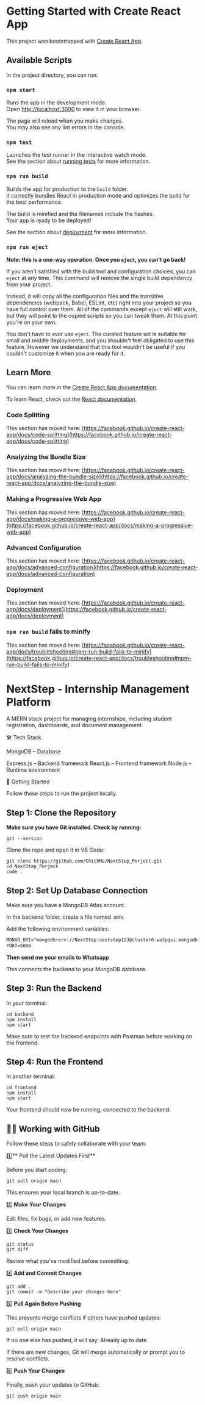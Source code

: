 # Getting Started with Create React App

This project was bootstrapped with [Create React App](https://github.com/facebook/create-react-app).

## Available Scripts

In the project directory, you can run:

### `npm start`

Runs the app in the development mode.\
Open [http://localhost:3000](http://localhost:3000) to view it in your browser.

The page will reload when you make changes.\
You may also see any lint errors in the console.

### `npm test`

Launches the test runner in the interactive watch mode.\
See the section about [running tests](https://facebook.github.io/create-react-app/docs/running-tests) for more information.

### `npm run build`

Builds the app for production to the `build` folder.\
It correctly bundles React in production mode and optimizes the build for the best performance.

The build is minified and the filenames include the hashes.\
Your app is ready to be deployed!

See the section about [deployment](https://facebook.github.io/create-react-app/docs/deployment) for more information.

### `npm run eject`

**Note: this is a one-way operation. Once you `eject`, you can't go back!**

If you aren't satisfied with the build tool and configuration choices, you can `eject` at any time. This command will remove the single build dependency from your project.

Instead, it will copy all the configuration files and the transitive dependencies (webpack, Babel, ESLint, etc) right into your project so you have full control over them. All of the commands except `eject` will still work, but they will point to the copied scripts so you can tweak them. At this point you're on your own.

You don't have to ever use `eject`. The curated feature set is suitable for small and middle deployments, and you shouldn't feel obligated to use this feature. However we understand that this tool wouldn't be useful if you couldn't customize it when you are ready for it.

## Learn More

You can learn more in the [Create React App documentation](https://facebook.github.io/create-react-app/docs/getting-started).

To learn React, check out the [React documentation](https://reactjs.org/).

### Code Splitting

This section has moved here: [https://facebook.github.io/create-react-app/docs/code-splitting](https://facebook.github.io/create-react-app/docs/code-splitting)

### Analyzing the Bundle Size

This section has moved here: [https://facebook.github.io/create-react-app/docs/analyzing-the-bundle-size](https://facebook.github.io/create-react-app/docs/analyzing-the-bundle-size)

### Making a Progressive Web App

This section has moved here: [https://facebook.github.io/create-react-app/docs/making-a-progressive-web-app](https://facebook.github.io/create-react-app/docs/making-a-progressive-web-app)

### Advanced Configuration

This section has moved here: [https://facebook.github.io/create-react-app/docs/advanced-configuration](https://facebook.github.io/create-react-app/docs/advanced-configuration)

### Deployment

This section has moved here: [https://facebook.github.io/create-react-app/docs/deployment](https://facebook.github.io/create-react-app/docs/deployment)

### `npm run build` fails to minify

This section has moved here: [https://facebook.github.io/create-react-app/docs/troubleshooting#npm-run-build-fails-to-minify](https://facebook.github.io/create-react-app/docs/troubleshooting#npm-run-build-fails-to-minify)

# NextStep - Internship Management Platform

A MERN stack project for managing internships, including student registration, dashboards, and document management.

🛠 Tech Stack

MongoDB – Database

Express.js – Backend framework
React.js – Frontend framework
Node.js – Runtime environment

🚀 Getting Started

Follow these steps to run the project locally.

## Step 1: Clone the Repository

**Make sure you have Git installed. Check by running:**

```console
git --version
```


Clone the repo and open it in VS Code:

```console
git clone https://github.com/ChithMa/NextStep_Porject.git
cd NextStep_Porject
code .

```
## Step 2: Set Up Database Connection

Make sure you have a MongoDB Atlas account.

In the backend folder, create a file named .env.

Add the following environment variables:

```markdown
MONGO_URI="mongodb+srv://NextStep:nextstep123@cluster0.wa3pqsi.mongodb.net/NextStep?retryWrites=true&w=majority"
PORT=5000
```

**Then send me your emails to Whatsapp**

This connects the backend to your MongoDB database.

## Step 3: Run the Backend

In your terminal:

```console
cd backend
npm install
npm start
```


Make sure to test the backend endpoints with Postman before working on the frontend.

## Step 4: Run the Frontend

In another terminal:

```console
cd frontend
npm install
npm start
```


Your frontend should now be running, connected to the backend.

## 🧑‍💻 Working with GitHub

Follow these steps to safely collaborate with your team:

1️⃣** Pull the Latest Updates First**

Before you start coding:

```console
git pull origin main
```


This ensures your local branch is up-to-date.

2️⃣ **Make Your Changes**

Edit files, fix bugs, or add new features.

3️⃣ **Check Your Changes**

```console
git status
git diff
```

Review what you’ve modified before committing.

4️⃣ **Add and Commit Changes**

```console
git add .
git commit -m "Describe your changes here"
```

5️⃣ **Pull Again Before Pushing**

This prevents merge conflicts if others have pushed updates:

```console
git pull origin main
```


If no one else has pushed, it will say: Already up to date.

If there are new changes, Git will merge automatically or prompt you to resolve conflicts.

6️⃣ **Push Your Changes**

Finally, push your updates to GitHub:

```console
git push origin main
```